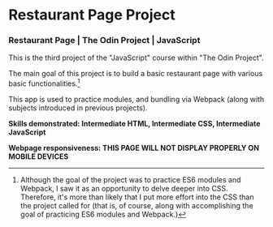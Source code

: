 # Restaurant Page Project

### Restaurant Page | The Odin Project | JavaScript

This is the third project of the "JavaScript" course within "The Odin Project".

The main goal of this project is to build a basic restaurant page with various basic functionalities.[^1]

This app is used to practice modules, and bundling via Webpack (along with subjects introduced in previous projects).

**Skills demonstrated: Intermediate HTML, Intermediate CSS, Intermediate JavaScript**

**Webpage responsiveness: THIS PAGE WILL NOT DISPLAY PROPERLY ON MOBILE DEVICES**

[^1]: Although the goal of the project was to practice ES6 modules and Webpack, I saw it as an opportunity to delve deeper into CSS. Therefore, it's more than likely that I put more effort into the CSS than the project called for (that is, of course, along with accomplishing the goal of practicing ES6 modules and Webpack.)